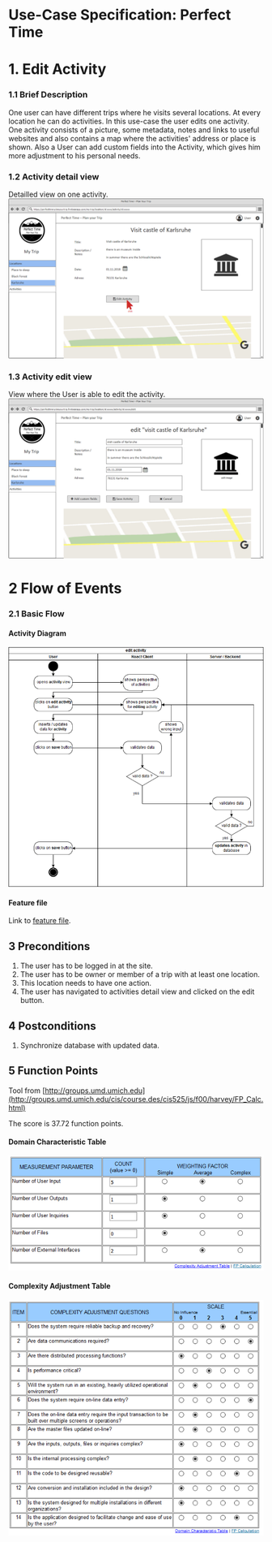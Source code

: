 # Use-Case Specification: Perfect Time
# 1. Edit Activity
### 1.1 Brief Description

One user can have different trips where he visits several locations. At every location he can do activities. In this use-case the user edits one activity. One activity consists of a picture, some metadata, notes and links to useful websites and also contains a map where the activities' address or place is shown.
Also a User can add custom fields into the Activity, which gives him more adjustment to his personal needs.

### 1.2 Activity detail view
Detailled view on one activity.
![activity detail view file missing][ldv]

[ldv]: detailActivityFilled.png "Activity View"

### 1.3 Activity edit view
View where the User is able to edit the activity.
![activity edit view file missing][lev]

[lev]: editActivityFilled.png "Activity View"

# 2 Flow of Events

### 2.1 Basic Flow
#### Activity Diagram

![activity diagram file missing][ad]

[ad]: editActivity_activityDiagramm.png "Activity Diagram"

#### Feature file

Link to [feature file](../../../features/editActivity.feature).

## 3 Preconditions
1. The user has to be logged in at the site.
2. The user has to be owner or member of a trip with at least one location.
3. This location needs to have one action.
4. The user has navigated to activities detail view and clicked on the edit button.

## 4 Postconditions
1. Synchronize database with updated data.

## 5 Function Points
Tool from [http://groups.umd.umich.edu](http://groups.umd.umich.edu/cis/course.des/cis525/js/f00/harvey/FP_Calc.html)

The score is 37.72 function points.

#### Domain Characteristic Table

![function points file missing][fp1]

[fp1]: ./editActivity_fpDomain.png "Domain Characterictics"

#### Complexity Adjustment Table

![function points file missing][fp2]

[fp2]: ./editActivity_fpComplexity.png "Complexity Adjustments"


